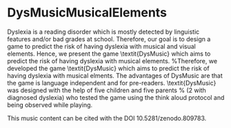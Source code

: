 # DysMusicMusicalElements
Dyslexia is a reading disorder which is mostly detected by linguistic features and/or bad grades at school. Therefore, our goal is to design a game to predict the risk of having dyslexia with musical and visual elements. Hence, we present the game \textit{DysMusic} which aims to predict the risk of having dyslexia with musical elements.  %Therefore, we developed the game \textit{DysMusic} which aims to predict the risk of having dyslexia with musical elments.    The advantages of DysMusic are that the game is language independent and for pre-readers. \textit{DysMusic} was designed with the help of five children and five parents % (2 with diagnosed dyslexia)  who tested the game using the think aloud protocol and being observed while playing.


This music content can be cited with the DOI 10.5281/zenodo.809783.
